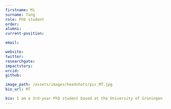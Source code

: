 ```yaml
---
firstname: Mi
surname: Tang
role: PhD student
order:
alumni: 
current-position: 

email:

website:
twitter:
researchgate:
impactstory:
orcid:
github:

image_path: /assets/images/headshots/pic_MT.jpg
bio_url: MT

bio: I am a 3rd-year PhD student based at the University of Groningen (RUG). I will be in the Language and Computation in Neural Systems group as a visiting student to work with Andrea Martin. My PhD project looks at lexical tone representation and is co-supervised by Jennifer Spenader and Stephen Jones in RUG. I'm especially interested in the questions of to what extent the brain represents lexical tones hierarchically and the possibility to reconstruct the EEG signals elicited by tonal stimuli using the method of Temporal Response Function.
---
```

